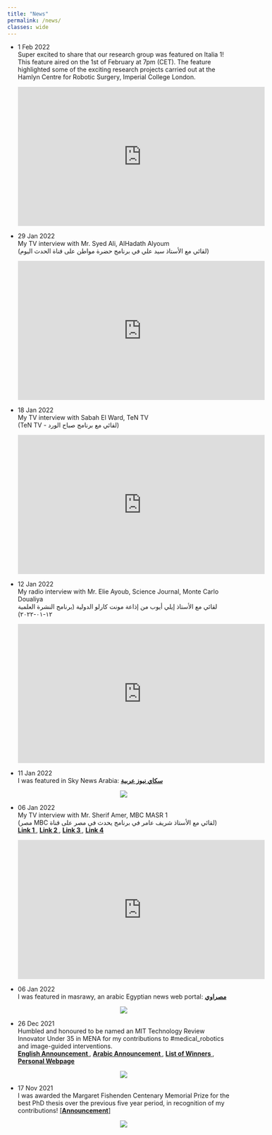 ```yaml
---
title: "News"
permalink: /news/
classes: wide
---
```

<ul>


<li><p> 1 Feb 2022 <br />
Super excited to share that our research group was featured on Italia 1! This feature aired on the 1st of February at 7pm (CET). The feature highlighted some of the exciting research projects carried out at the Hamlyn Centre for Robotic Surgery, Imperial College London.
<center>
<iframe width="560" height="315" src="https://www.youtube.com/embed/utPORLbYkW4" title="YouTube video player" frameborder="0" allow="accelerometer; autoplay; clipboard-write; encrypted-media; gyroscope; picture-in-picture" allowfullscreen></iframe></center> </p> </li>

<li><p> 29 Jan 2022<br />
My TV interview with Mr. Syed Ali, AlHadath Alyoum  <br />
(لقائي مع الأستاذ سيد علي في برنامج حضرة مواطن على قناة الحدث اليوم) <br />
<center>
<iframe width="560" height="315" src="https://www.youtube.com/embed/dw_NxabEMe8" title="YouTube video player" frameborder="0" allow="accelerometer; autoplay; clipboard-write; encrypted-media; gyroscope; picture-in-picture" allowfullscreen></iframe></center> </p> </li>

<li><p> 18 Jan 2022 <br />
My TV interview with Sabah El Ward, TeN TV <br />
(TeN TV - لقائي مع برنامج صباح الورد)  <br />
<center>
<iframe width="560" height="315" src="https://www.youtube.com/embed/WOljIIOiJqQ" title="YouTube video player" frameborder="0" allow="accelerometer; autoplay; clipboard-write; encrypted-media; gyroscope; picture-in-picture" allowfullscreen></iframe></center> </p> </li>

<li><p> 12 Jan 2022 <br />
My radio interview with Mr. Elie Ayoub, Science Journal, Monte Carlo Doualiya <br />
لقائي مع الأستاذ إيلي أيوب من إذاعة مونت كارلو الدولية (برنامج النشرة العلمية ١٢-٠١-٢٠٢٢) <br />
<center>
<iframe width="560" height="315" src="https://www.youtube.com/embed/IJmyR6XXVrM" title="YouTube video player" frameborder="0" allow="accelerometer; autoplay; clipboard-write; encrypted-media; gyroscope; picture-in-picture" allowfullscreen></iframe></center> </p> </li>

<li><p> 11 Jan 2022 <br />
I was featured in Sky News Arabia: <a href="https://www.skynewsarabia.com/technology/1492832-%D9%85%D8%B5%D8%B1%D9%8A-%D9%8A%D8%A8%D8%AA%D9%83%D8%B1-%D8%B1%D9%88%D8%A8%D9%88%D8%AA%D8%A7-%D8%B7%D8%A8%D9%8A%D8%A7-%D9%8A%D8%B3%D8%A7%D8%B9%D8%AF-%D8%A7%D9%84%D8%AC%D8%B1%D8%A7%D8%AD%D9%8A%D9%86-%D9%88%D9%8A%D8%AD%D9%85%D9%8A-%D8%A7%D9%84%D8%A7%D9%94%D8%B4%D8%B9%D8%A9?fbclid=IwAR2ZUsFul_tO-ZtMtHl19dVVOtWzLUeM9vSD6wfv8FzyTEYaGLpjwWuU3bU"><strong>سكاي نيوز عربية </strong></a> <br />
<center>
<img src="/images/skynewsarabia.PNG">
</center> </p> </li>

<li><p> 06 Jan 2022 <br />
My TV interview with Mr. Sherif Amer, MBC MASR 1 <br />
(مصر MBC لقائي مع الأستاذ شريف عامر في برنامج يحدث في مصر على قناة) <br />
<a href="https://lnkd.in/eWkHXXnS"><strong>Link 1 </strong></a>, <a href="https://lnkd.in/ek4GkXpD"><strong>Link 2 </strong></a>, <a href="https://lnkd.in/eCfhzG52"><strong>Link 3 </strong></a>, <a href="https://lnkd.in/eqZKxWZJ"><strong>Link 4 </strong></a> <br />
<center>
<iframe width="560" height="315" src="https://www.youtube.com/embed/htJ0SIX20j4" title="YouTube video player" frameborder="0" allow="accelerometer; autoplay; clipboard-write; encrypted-media; gyroscope; picture-in-picture" allowfullscreen></iframe></center> </p> </li>

<li><p> 06 Jan 2022 <br />
I was featured in masrawy, an arabic Egyptian news web portal: <a href="https://www.masrawy.com/news/news_various/details/2022/1/6/2154037/%D8%A7%D9%84%D8%AA%D8%AF%D8%AE%D9%84-%D8%A7%D9%84%D8%AC%D8%B1%D8%A7%D8%AD%D9%8A-%D8%A8%D8%A7%D8%B3%D8%AA%D8%AE%D8%AF%D8%A7%D9%85-%D8%A7%D9%84%D8%B1%D9%88%D8%A8%D9%88%D8%AA-%D9%82%D8%B5%D8%A9-%D8%A8%D8%A7%D8%AD%D8%AB-%D9%85%D8%B5%D8%B1%D9%8A-%D9%8A%D9%81%D9%88%D8%B2-%D8%A8%D8%AC%D8%A7%D8%A6%D8%B2%D8%A9-%D8%AF%D9%88%D9%84%D9%8A%D8%A9#Archived"><strong>مصراوي </strong></a> <br />
<center>
<img src="/images/masrawy.PNG">
</center> </p> </li>

<li><p> 26 Dec 2021 <br />
Humbled and honoured to be named an MIT Technology Review Innovator Under 35 in MENA for my contributions to #medical_robotics and image-guided interventions. <br />
<a href="https://majarra.com/en/about/news/Majarra-and-MIT-Technology-Review-Arabia-announce-the-2021-Innovators-Under-35-MENA-Winners"><strong>English Announcement </strong></a>, <a href="https://majarra.com/ar/about/news/Majarra-and-MIT-Technology-Review-Arabia-announce-the-2021-Innovators-Under-35-MENA-Winners"><strong>Arabic Announcement </strong></a>, <a href="https://iu35.technologyreview.ae/winners/2021?_ga=2.79044820.1944320116.1643208316-1921707036.1637783952"><strong> List of Winners </strong></a>, <a href="https://iu35.technologyreview.ae/winner/mohamed-abdelaziz"><strong> Personal Webpage </strong></a> <br />
<center>
<img src="/images/MITU35.jfif">
</center> </p> </li>

<li><p> 17 Nov 2021 <br />
I was awarded the Margaret Fishenden Centenary Memorial Prize for the best PhD thesis over the previous five year period, in recognition of my contributions!
<a href="https://www.imperial.ac.uk/mechanical-engineering/study/departmental-prizes/postgraduate-prizes/">[<strong>Announcement</strong>]</a> <br />
<center>
<img src="/images/phd-prize.jfif">
</center> </p> </li>

</ul>

